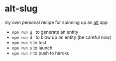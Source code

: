 # alt-slug

my own personal recipe for spinning up an [alt](http://altjs.org) app

* <code>npm run g <entity></code> to generate an entity
* <code>npm run d <entity></code> to blow up an entity (be careful now)
* <code>npm run t</code> to test
* <code>npm run s</code> to launch
* <code>npm run r</code> to push to heroku
